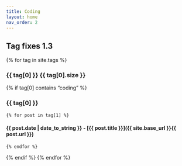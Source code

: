 ```yaml
---
title: Coding
layout: home
nav_order: 2
---
```


## Tag fixes 1.3

{% for tag in site.tags %}
### {{ tag[0] }} {{ tag[0].size }}
  {% if tag[0] contains “coding” %}
### {{ tag[0] }}
    {% for post in tag[1] %}
#### {{ post.date | date_to_string }} - [{{ post.title }}]({{ site.base_url }}{{ post.url }})
    {% endfor %}
  {% endif %} 
{% endfor %}